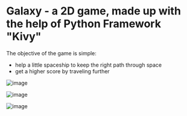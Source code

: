 # Galaxy - a 2D game, made up with the help of Python Framework "Kivy"
The objective of the game is simple:
 - help a little spaceship to keep the right path through space
 - get a higher score by traveling further
 
![image](https://user-images.githubusercontent.com/66179607/156405335-f5ff9db3-8ac4-4634-a323-2bc5154a2330.png)

![image](https://user-images.githubusercontent.com/66179607/156405430-674191bf-75cc-45da-9314-2c2ef8c020b4.png)

![image](https://user-images.githubusercontent.com/66179607/156405568-18eff474-4ca6-486d-9612-10e2548ab7e7.png)
